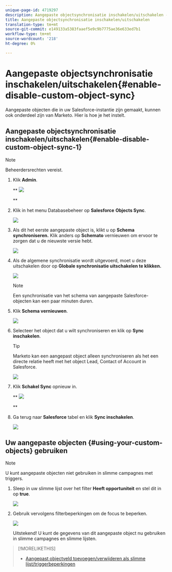 ```yaml
---
unique-page-id: 4719297
description: Aangepaste objectsynchronisatie inschakelen/uitschakelen - Marketo Docs - Productdocumentatie
title: Aangepaste objectsynchronisatie inschakelen/uitschakelen
translation-type: tm+mt
source-git-commit: e149133a5383faaef5e9c9b7775ae36e633ed7b1
workflow-type: tm+mt
source-wordcount: '218'
ht-degree: 0%

---
```



# Aangepaste objectsynchronisatie inschakelen/uitschakelen{#enable-disable-custom-object-sync}

Aangepaste objecten die in uw Salesforce-instantie zijn gemaakt, kunnen ook onderdeel zijn van Marketo. Hier is hoe je het instelt.

## Aangepaste objectsynchronisatie inschakelen/uitschakelen{#enable-disable-custom-object-sync-1}

>[!NOTE]
>
>Beheerdersrechten vereist.

1. Klik **Admin**.

   ** ![](assets/one.png)

   **

1. Klik in het menu Databasebeheer op **Salesforce** **Objects Sync**.

   ![](assets/two-2.png)

1. Als dit het eerste aangepaste object is, klikt u op **Schema synchroniseren.** Klik anders op  **Schemato** vernieuwen om ervoor te zorgen dat u de nieuwste versie hebt.

   ![](assets/image2014-12-10-10-3a14-3a44.png)

1. Als de algemene synchronisatie wordt uitgevoerd, moet u deze uitschakelen door op **Globale synchronisatie uitschakelen te klikken.**

   ![](assets/image2014-12-10-10-3a14-3a54.png)

   >[!NOTE]
   >
   >Een synchronisatie van het schema van aangepaste Salesforce-objecten kan een paar minuten duren.

1. Klik **Schema vernieuwen**.

   ![](assets/image2014-12-10-10-3a15-3a7.png)

1. Selecteer het object dat u wilt synchroniseren en klik op **Sync inschakelen**.

   >[!TIP]
   >
   >Marketo kan een aangepast object alleen synchroniseren als het een directe relatie heeft met het object Lead, Contact of Account in Salesforce.

   ![](assets/image2014-12-10-10-3a15-3a30.png)

1. Klik **Schakel Sync** opnieuw in.

   ** ![](assets/image2014-12-10-10-3a15-3a40.png)

   **

1. Ga terug naar **Salesforce** tabel en klik **Sync inschakelen**.

   ![](assets/image2014-12-10-10-3a15-3a49.png)

## Uw aangepaste objecten {#using-your-custom-objects} gebruiken

>[!NOTE]
>
>U kunt aangepaste objecten niet gebruiken in slimme campagnes met triggers.

1. Sleep in uw slimme lijst over het filter **Heeft opportuniteit** en stel dit in op **true**.

   ![](assets/image2015-8-26-9-3a39-3a28.png)

1. Gebruik vervolgens filterbeperkingen om de focus te beperken.

   ![](assets/image2015-8-24-14-3a18-3a53.png)

   Uitstekend! U kunt de gegevens van dit aangepaste object nu gebruiken in slimme campagnes en slimme lijsten.

>[!MORELIKETHIS]
>
>* [Aangepast objectveld toevoegen/verwijderen als slimme lijst/triggerbeperkingen](add-remove-custom-object-field-as-smart-list-trigger-constraints.md)

>



